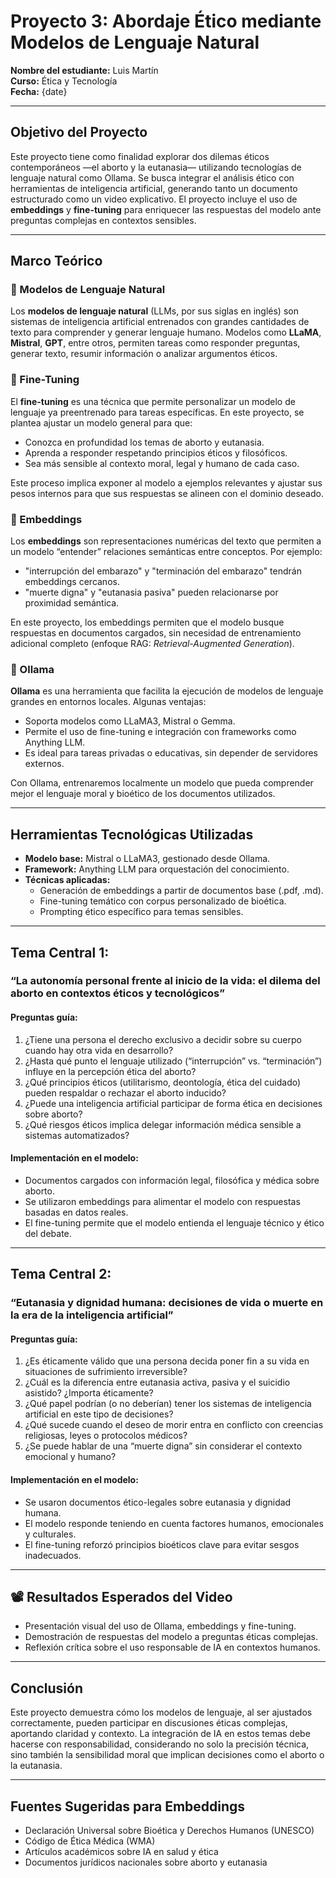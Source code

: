 # Proyecto 3: Abordaje Ético mediante Modelos de Lenguaje Natural

**Nombre del estudiante:** Luis Martín  
**Curso:** Ética y Tecnología  
**Fecha:** {date}

---

## Objetivo del Proyecto

Este proyecto tiene como finalidad explorar dos dilemas éticos contemporáneos —el aborto y la eutanasia— utilizando tecnologías de lenguaje natural como Ollama. Se busca integrar el análisis ético con herramientas de inteligencia artificial, generando tanto un documento estructurado como un video explicativo. El proyecto incluye el uso de **embeddings** y **fine-tuning** para enriquecer las respuestas del modelo ante preguntas complejas en contextos sensibles.

---

## Marco Teórico

### 🔹 Modelos de Lenguaje Natural

Los **modelos de lenguaje natural** (LLMs, por sus siglas en inglés) son sistemas de inteligencia artificial entrenados con grandes cantidades de texto para comprender y generar lenguaje humano. Modelos como **LLaMA**, **Mistral**, **GPT**, entre otros, permiten tareas como responder preguntas, generar texto, resumir información o analizar argumentos éticos.

### 🔹 Fine-Tuning

El **fine-tuning** es una técnica que permite personalizar un modelo de lenguaje ya preentrenado para tareas específicas. En este proyecto, se plantea ajustar un modelo general para que:

- Conozca en profundidad los temas de aborto y eutanasia.
- Aprenda a responder respetando principios éticos y filosóficos.
- Sea más sensible al contexto moral, legal y humano de cada caso.

Este proceso implica exponer al modelo a ejemplos relevantes y ajustar sus pesos internos para que sus respuestas se alineen con el dominio deseado.

### 🔹 Embeddings

Los **embeddings** son representaciones numéricas del texto que permiten a un modelo “entender” relaciones semánticas entre conceptos. Por ejemplo:

- "interrupción del embarazo" y "terminación del embarazo" tendrán embeddings cercanos.
- "muerte digna" y "eutanasia pasiva" pueden relacionarse por proximidad semántica.

En este proyecto, los embeddings permiten que el modelo busque respuestas en documentos cargados, sin necesidad de entrenamiento adicional completo (enfoque RAG: _Retrieval-Augmented Generation_).

### 🔹 Ollama

**Ollama** es una herramienta que facilita la ejecución de modelos de lenguaje grandes en entornos locales. Algunas ventajas:

- Soporta modelos como LLaMA3, Mistral o Gemma.
- Permite el uso de fine-tuning e integración con frameworks como Anything LLM.
- Es ideal para tareas privadas o educativas, sin depender de servidores externos.

Con Ollama, entrenaremos localmente un modelo que pueda comprender mejor el lenguaje moral y bioético de los documentos utilizados.

---

## Herramientas Tecnológicas Utilizadas

- **Modelo base:** Mistral o LLaMA3, gestionado desde Ollama.
- **Framework:** Anything LLM para orquestación del conocimiento.
- **Técnicas aplicadas:**
  - Generación de embeddings a partir de documentos base (.pdf, .md).
  - Fine-tuning temático con corpus personalizado de bioética.
  - Prompting ético específico para temas sensibles.

---

## Tema Central 1:

### “La autonomía personal frente al inicio de la vida: el dilema del aborto en contextos éticos y tecnológicos”

#### Preguntas guía:

1. ¿Tiene una persona el derecho exclusivo a decidir sobre su cuerpo cuando hay otra vida en desarrollo?
2. ¿Hasta qué punto el lenguaje utilizado (“interrupción” vs. “terminación”) influye en la percepción ética del aborto?
3. ¿Qué principios éticos (utilitarismo, deontología, ética del cuidado) pueden respaldar o rechazar el aborto inducido?
4. ¿Puede una inteligencia artificial participar de forma ética en decisiones sobre aborto?
5. ¿Qué riesgos éticos implica delegar información médica sensible a sistemas automatizados?

#### Implementación en el modelo:

- Documentos cargados con información legal, filosófica y médica sobre aborto.
- Se utilizaron embeddings para alimentar el modelo con respuestas basadas en datos reales.
- El fine-tuning permite que el modelo entienda el lenguaje técnico y ético del debate.

---

## Tema Central 2:

### “Eutanasia y dignidad humana: decisiones de vida o muerte en la era de la inteligencia artificial”

#### Preguntas guía:

1. ¿Es éticamente válido que una persona decida poner fin a su vida en situaciones de sufrimiento irreversible?
2. ¿Cuál es la diferencia entre eutanasia activa, pasiva y el suicidio asistido? ¿Importa éticamente?
3. ¿Qué papel podrían (o no deberían) tener los sistemas de inteligencia artificial en este tipo de decisiones?
4. ¿Qué sucede cuando el deseo de morir entra en conflicto con creencias religiosas, leyes o protocolos médicos?
5. ¿Se puede hablar de una “muerte digna” sin considerar el contexto emocional y humano?

#### Implementación en el modelo:

- Se usaron documentos ético-legales sobre eutanasia y dignidad humana.
- El modelo responde teniendo en cuenta factores humanos, emocionales y culturales.
- El fine-tuning reforzó principios bioéticos clave para evitar sesgos inadecuados.

---

## 📽️ Resultados Esperados del Video

- Presentación visual del uso de Ollama, embeddings y fine-tuning.
- Demostración de respuestas del modelo a preguntas éticas complejas.
- Reflexión crítica sobre el uso responsable de IA en contextos humanos.

---

## Conclusión

Este proyecto demuestra cómo los modelos de lenguaje, al ser ajustados correctamente, pueden participar en discusiones éticas complejas, aportando claridad y contexto. La integración de IA en estos temas debe hacerse con responsabilidad, considerando no solo la precisión técnica, sino también la sensibilidad moral que implican decisiones como el aborto o la eutanasia.

---

## Fuentes Sugeridas para Embeddings

- Declaración Universal sobre Bioética y Derechos Humanos (UNESCO)
- Código de Ética Médica (WMA)
- Artículos académicos sobre IA en salud y ética
- Documentos jurídicos nacionales sobre aborto y eutanasia
